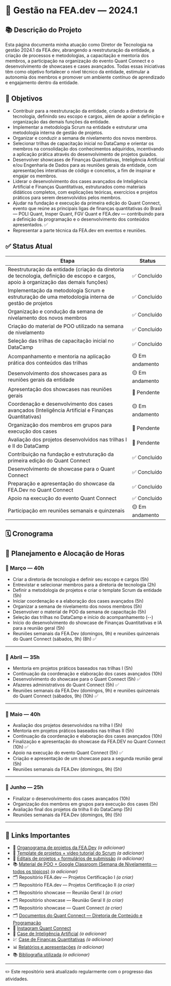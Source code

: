 # 🚀 Gestão na FEA.dev — 2024.1

## 📚 Descrição do Projeto

Esta página documenta minha atuação como Diretor de Tecnologia na gestão 2024.1 da FEA.dev, abrangendo a reestruturação da entidade, a criação de processos e metodologias, a capacitação e mentoria dos membros, a participação na organização do evento Quant Connect e o desenvolvimento de showcases e cases avançados. Todas essas iniciativas têm como objetivo fortalecer o nível técnico da entidade, estimular a autonomia dos membros e promover um ambiente contínuo de aprendizado e engajamento dentro da entidade.

## 🎯 Objetivos

- Contribuir para a reestruturação da entidade, criando a diretoria de tecnologia, definindo seu escopo e cargos, além de apoiar a definição e organização das demais funções da entidade.
- Implementar a metodologia Scrum na entidade e estruturar uma metodologia interna de gestão de projetos.
- Organizar e conduzir a semana de nivelamento dos novos membros. 
- Selecionar trilhas de capacitação inicial no DataCamp e orientar os membros na consolidação dos conhecimentos adquiridos, incentivando a aplicação prática através do desenvolvimento de projetos guiados.
- Desenvolver showcases de Finanças Quantitativas, Inteligência Artificial e/ou Engenharia de Dados para as reuniões gerais da entidade, com apresentações interativas de código e conceitos, a fim de inspirar e engajar os membros.
- Liderar o desenvolvimento dos cases avançados de Inteligência Artificial e Finanças Quantitativas, estruturados como materiais didáticos completos, com explicações teóricas, exercícios e projetos práticos para serem desenvolvidos pelos membros.
- Ajudar na fundação e execução da primeira edição do Quant Connect, evento que reúne as principais ligas de finanças quantitativas do Brasil — POLI Quant, Insper Quant, FGV Quant e FEA.dev — contribuindo para a definição da programação e o desenvolvimento dos conteúdos apresentados. ✅
- Representar a parte técnica da FEA.dev em eventos e reuniões.


## ✅ Status Atual

| Etapa | Status |
|-------|--------|
| Reestruturação da entidade (criação da diretoria de tecnologia, definição de escopo e cargos, apoio à organização das demais funções) | ✅ Concluído |
| Implementação da metodologia Scrum e estruturação de uma metodologia interna de gestão de projetos | ✅ Concluído |
| Organização e condução da semana de nivelamento dos novos membros | ✅ Concluído |
| Criação do material de POO utilizado na semana de nivelamento | ✅ Concluído |
| Seleção das trilhas de capacitação inicial no DataCamp | ✅ Concluído |
| Acompanhamento e mentoria na aplicação prática dos conteúdos das trilhas | 🟡 Em andamento |
| Desenvolvimento dos showcases para as reuniões gerais da entidade | 🟡 Em andamento |
| Apresentação dos showcases nas reuniões gerais | 🔲 Pendente |
| Coordenação e desenvolvimento dos cases avançados (Inteligência Artificial e Finanças Quantitativas) | 🟡 Em andamento |
| Organização dos membros em grupos para execução dos cases | 🔲 Pendente |
| Avaliação dos projetos desenvolvidos nas trilhas I e II do DataCamp | 🔲 Pendente |
| Contribuição na fundação e estruturação da primeira edição do Quant Connect | ✅ Concluído |
| Desenvolvimento de showcase para o Quant Connect | ✅ Concluído |
| Preparação e apresentação do showcase da FEA.Dev no Quant Connect | ✅ Concluído |
| Apoio na execução do evento Quant Connect | ✅ Concluído |
| Participação em reuniões semanais e quinzenais | 🟡 Em andamento |


## 🗓 Cronograma

## 📆 Planejamento e Alocação de Horas

### 📅 Março — 40h
- Criar a diretoria de tecnologia e definir seu escopo e cargos (5h)
- Entrevistar e selecionar membros para a diretoria de tecnologia (2h)
- Definir a metodologia de projetos e criar o template Scrum da entidade (5h)
- Iniciar coordenação e a elaboração dos cases avançados (5h)
- Organizar a semana de nivelamento dos novos membros (5h)
- Desenvolver o material de POO da semana de capacitação (5h)
- Seleção das trilhas no DataCamp e início do acompanhamento (--)
- Início do desenvolvimento do showcase de Finanças Quantitativas e IA para a reunião geral (5h)
- Reuniões semanais da FEA.Dev (domingos, 9h) e reuniões quinzenais do Quant Connect (sábados, 9h) (8h) ✅

---

### 📅 Abril — 35h
- Mentoria em projetos práticos baseados nas trilhas I (5h)
- Continuação da coordenação e elaboração dos cases avançados (10h)
- Desenvolvimento do showcase para o Quant Connect (5h) ✅
- Afazeres administrativos do Quant Connect (5h) ✅
- Reuniões semanais da FEA.Dev (domingos, 9h) e reuniões quinzenais do Quant Connect (sábados, 9h) (10h) ✅

---

### 📅 Maio — 40h
- Avaliação dos projetos desenvolvidos na trilha I (5h)
- Mentoria em projetos práticos baseados nas trilhas II (5h)
- Continuação da coordenação e elaboração dos cases avançados (10h)
- Finalização e apresentação do showcase da FEA.DEV no Quant Connect (10h) ✅
- Apoio na execução do evento Quant Connect (5h) ✅
- Criação e apresentação de um showcase para a segunda reunião geral (5h)
- Reuniões semanais da FEA.Dev (domingos, 9h) (5h)

---

### 📅 Junho — 25h
- Finalizar o desenvolvimento dos cases avançados (10h)
- Organização dos membros em grupos para execução dos cases (5h)
- Avaliação final dos projetos da trilha II do DataCamp (5h)
- Reuniões semanais da FEA.Dev (domingos, 9h) (5h)

---

## 🔗 Links Importantes

- 📂 [Organograma de projetos da FEA.Dev](#) *(a adicionar)*
- 📁 [Template de projetos + vídeo tutorial do Scrum](#) *(a adicionar)*
- 📑 [Editais de projetos + formulários de submissão](#) *(a adicionar)*
- 📚 [Material de POO + Google Classroom (Semana de Nivelamento — todos os tópicos)](#) *(a adicionar)*
- 🗂️ Repositório FEA.dev — Projetos Certificação I *(a criar)*
- 🗂️ Repositório FEA.dev — Projetos Certificação II *(a criar)*
- 🗂️ Repositório showcase — Reunião Geral I *(a criar)*
- 🗂️ Repositório showcase — Reunião Geral II *(a criar)*
- 🗂️ Repositório showcase — Quant Connect *(a criar)*
- 🗂️ [Documentos do Quant Connect — Diretoria de Conteúdo e Programação](https://github.com/GB-Navarro/MAC0214/tree/main/Quant%20Connect%20-%20Documentos%20e%20Registros%20)
- 📸 [Instagram Quant Connect](https://www.instagram.com/quant_connect?igsh=em9pbGdldDB5Z3lz)
- 🤖 [Case de Inteligência Artificial](#) *(a adicionar)*
- 💹 [Case de Finanças Quantitativas](#) *(a adicionar)*
- 📊 [Relatórios e apresentações](#) *(a adicionar)*
- 📚 [Bibliografia utilizada](#) *(a adicionar)*

---


✏️ Este repositório será atualizado regularmente com o progresso das atividades.
